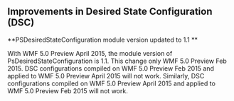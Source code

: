 ## Improvements in Desired State Configuration (DSC)

**PSDesiredStateConfiguration module version updated to 1.1 **

With WMF 5.0 Preview April 2015, the module version of PsDesiredStateConfiguration is 1.1. This change only WMF 5.0 Preview Feb 2015. DSC configurations compiled on WMF 5.0 Preview Feb 2015 and applied to WMF 5.0 Preview April 2015 will not work. Similarly, DSC configurations compiled on WMF 5.0 Preview April 2015 and applied to WMF 5.0 Preview Feb 2015 will not work.
